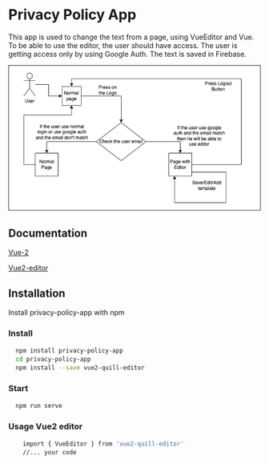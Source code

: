 
# Privacy Policy App

This app is used to change the text from a page, using VueEditor and Vue. To be able to use the editor, the user should have access. The user is getting access only by using Google Auth. The text is saved in Firebase.

![image](https://github.com/raulbanut/privacy-policy-app/blob/master/Flow%20Privacy%20App.png?raw=true)


## Documentation


[Vue-2](https://devdocs.io/vue~2/)

[Vue2-editor](https://openbase.com/js/vue2-quill-editor/documentation#example-3)
## Installation

Install privacy-policy-app with npm

### Install
```bash
  npm install privacy-policy-app
  cd privacy-policy-app
  npm install --save vue2-quill-editor
```

### Start
```bash
  npm run serve
```

### Usage Vue2 editor
```bash
    import { VueEditor } from 'vue2-quill-editor'
    //... your code
```
